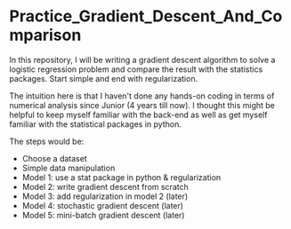 # Practice_Gradient_Descent_And_Comparison
In this repository, I will be writing a gradient descent algorithm to solve a logistic regression problem and compare the result with the statistics packages. Start simple and end with regularization. 


The intuition here is that I haven't done any hands-on coding in terms of numerical analysis since Junior (4 years till now). I thought this might be helpful to keep myself familiar with the back-end as well as get myself familiar with the statistical packages in python. 


The steps would be:
* Choose a dataset
* Simple data manipulation
* Model 1: use a stat package in python & regularization
* Model 2: write gradient descent from scratch
* Model 3: add regularization in model 2 (later)
* Model 4: stochastic gradient descent (later)
* Model 5: mini-batch gradient descent (later)

